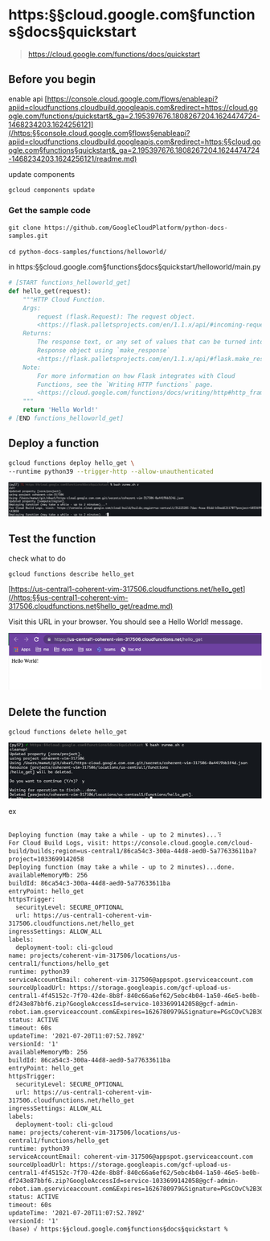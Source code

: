 # https:§§cloud.google.com§functions§docs§quickstart
> https://cloud.google.com/functions/docs/quickstart

## Before you begin

enable api
[https://console.cloud.google.com/flows/enableapi?apiid=cloudfunctions,cloudbuild.googleapis.com&redirect=https://cloud.google.com/functions/quickstart&_ga=2.195397676.1808267204.1624474724-1468234203.1624256121](/https:§§console.cloud.google.com§flows§enableapi?apiid=cloudfunctions,cloudbuild.googleapis.com&redirect=https:§§cloud.google.com§functions§quickstart&_ga=2.195397676.1808267204.1624474724-1468234203.1624256121/readme.md)

update components

```
gcloud components update
```

### Get the sample code

```
git clone https://github.com/GoogleCloudPlatform/python-docs-samples.git

cd python-docs-samples/functions/helloworld/
```

in https:§§cloud.google.com§functions§docs§quickstart/helloworld/main.py

```python
# [START functions_helloworld_get]
def hello_get(request):
    """HTTP Cloud Function.
    Args:
        request (flask.Request): The request object.
        <https://flask.palletsprojects.com/en/1.1.x/api/#incoming-request-data>
    Returns:
        The response text, or any set of values that can be turned into a
        Response object using `make_response`
        <https://flask.palletsprojects.com/en/1.1.x/api/#flask.make_response>.
    Note:
        For more information on how Flask integrates with Cloud
        Functions, see the `Writing HTTP functions` page.
        <https://cloud.google.com/functions/docs/writing/http#http_frameworks>
    """
    return 'Hello World!'
# [END functions_helloworld_get]
```

## Deploy a function

```bash
gcloud functions deploy hello_get \
--runtime python39 --trigger-http --allow-unauthenticated
```
![](2021-06-24-14-56-01.png)

## Test the function
check what to do
```
gcloud functions describe hello_get
```

[https://us-central1-coherent-vim-317506.cloudfunctions.net/hello_get](/https:§§us-central1-coherent-vim-317506.cloudfunctions.net§hello_get/readme.md)


Visit this URL in your browser. You should see a Hello World! message.

![](2021-06-24-14-58-31.png)

## Delete the function

```
gcloud functions delete hello_get 
```

![](2021-06-24-14-59-21.png)

ex
```

Deploying function (may take a while - up to 2 minutes)...⠹
For Cloud Build Logs, visit: https://console.cloud.google.com/cloud-build/builds;region=us-central1/86ca54c3-300a-44d8-aed0-5a77633611ba?project=1033699142058
Deploying function (may take a while - up to 2 minutes)...done.
availableMemoryMb: 256
buildId: 86ca54c3-300a-44d8-aed0-5a77633611ba
entryPoint: hello_get
httpsTrigger:
  securityLevel: SECURE_OPTIONAL
  url: https://us-central1-coherent-vim-317506.cloudfunctions.net/hello_get
ingressSettings: ALLOW_ALL
labels:
  deployment-tool: cli-gcloud
name: projects/coherent-vim-317506/locations/us-central1/functions/hello_get
runtime: python39
serviceAccountEmail: coherent-vim-317506@appspot.gserviceaccount.com
sourceUploadUrl: https://storage.googleapis.com/gcf-upload-us-central1-4f45152c-7f70-42de-8b8f-840c66a6ef62/5ebc4b04-1a50-46e5-be0b-df243e87bbf6.zip?GoogleAccessId=service-1033699142058@gcf-admin-robot.iam.gserviceaccount.com&Expires=1626780979&Signature=PGsCOvC%2B30z8ivXGdQCFLJpwxt7SOCWXxt2vi8faW%2FDWYt3qFmPqhO6ySstNWf7AZvJ%2BKyK4eUT0SKMM%2BXVV53JrFl7ffq1Y%2BYbuDXAtlib3TO5qkp4UEREyhm0BpMCb0McRPoG7wMKbWF4Htoev%2Btt5mUPGTI0BlbndOgh2QKX4ViMTJCgNo%2FH%2Bw3QCLmt892IZw5jKpiZtrVlcHCNWG1z0y6DCBiBklzhpL4MlEIzTzUqd0ru4MnoBoZFbOPaFVAPaEeIiPm7zEeu9x3IEOm6hS2T%2FlUCsWGu1NLOm2%2FlnFlomu5OHKGUal0X1NNPpvep0U6ZL6GJ9D1SuFvwQkw%3D%3D
status: ACTIVE
timeout: 60s
updateTime: '2021-07-20T11:07:52.789Z'
versionId: '1'
availableMemoryMb: 256
buildId: 86ca54c3-300a-44d8-aed0-5a77633611ba
entryPoint: hello_get
httpsTrigger:
  securityLevel: SECURE_OPTIONAL
  url: https://us-central1-coherent-vim-317506.cloudfunctions.net/hello_get
ingressSettings: ALLOW_ALL
labels:
  deployment-tool: cli-gcloud
name: projects/coherent-vim-317506/locations/us-central1/functions/hello_get
runtime: python39
serviceAccountEmail: coherent-vim-317506@appspot.gserviceaccount.com
sourceUploadUrl: https://storage.googleapis.com/gcf-upload-us-central1-4f45152c-7f70-42de-8b8f-840c66a6ef62/5ebc4b04-1a50-46e5-be0b-df243e87bbf6.zip?GoogleAccessId=service-1033699142058@gcf-admin-robot.iam.gserviceaccount.com&Expires=1626780979&Signature=PGsCOvC%2B30z8ivXGdQCFLJpwxt7SOCWXxt2vi8faW%2FDWYt3qFmPqhO6ySstNWf7AZvJ%2BKyK4eUT0SKMM%2BXVV53JrFl7ffq1Y%2BYbuDXAtlib3TO5qkp4UEREyhm0BpMCb0McRPoG7wMKbWF4Htoev%2Btt5mUPGTI0BlbndOgh2QKX4ViMTJCgNo%2FH%2Bw3QCLmt892IZw5jKpiZtrVlcHCNWG1z0y6DCBiBklzhpL4MlEIzTzUqd0ru4MnoBoZFbOPaFVAPaEeIiPm7zEeu9x3IEOm6hS2T%2FlUCsWGu1NLOm2%2FlnFlomu5OHKGUal0X1NNPpvep0U6ZL6GJ9D1SuFvwQkw%3D%3D
status: ACTIVE
timeout: 60s
updateTime: '2021-07-20T11:07:52.789Z'
versionId: '1'
(base) √ https:§§cloud.google.com§functions§docs§quickstart %
```